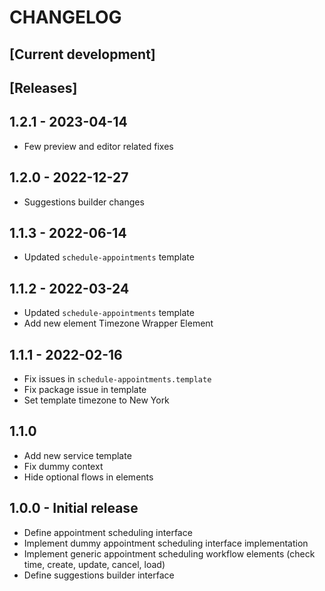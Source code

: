 # CHANGELOG

## [Current development]

## [Releases]

## 1.2.1 - 2023-04-14

* Few preview and editor related fixes

## 1.2.0 - 2022-12-27

* Suggestions builder changes

## 1.1.3 - 2022-06-14

* Updated `schedule-appointments` template

## 1.1.2 - 2022-03-24

* Updated `schedule-appointments` template
* Add new element Timezone Wrapper Element 

## 1.1.1 - 2022-02-16

* Fix issues in `schedule-appointments.template`
* Fix package issue in template
* Set template timezone to New York

## 1.1.0

* Add new service template
* Fix dummy context
* Hide optional flows in elements

## 1.0.0 - Initial release

* Define appointment scheduling interface
* Implement dummy appointment scheduling interface implementation
* Implement generic appointment scheduling workflow elements (check time, create, update, cancel, load)
* Define suggestions builder interface